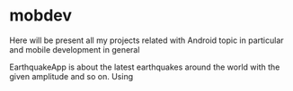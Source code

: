 # mobdev
Here will be present all my projects related with Android topic in particular and mobile development in general

EarthquakeApp is about the latest earthquakes around the world with the given amplitude and so on. Using 
